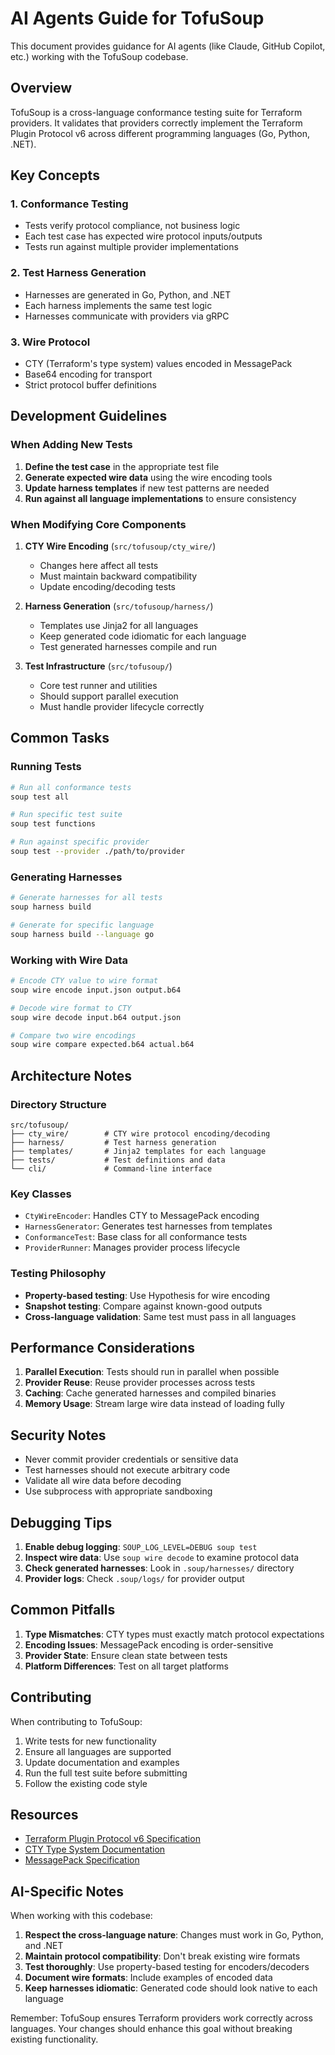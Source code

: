 # AI Agents Guide for TofuSoup

This document provides guidance for AI agents (like Claude, GitHub Copilot, etc.) working with the TofuSoup codebase.

## Overview

TofuSoup is a cross-language conformance testing suite for Terraform providers. It validates that providers correctly implement the Terraform Plugin Protocol v6 across different programming languages (Go, Python, .NET).

## Key Concepts

### 1. **Conformance Testing**
- Tests verify protocol compliance, not business logic
- Each test case has expected wire protocol inputs/outputs
- Tests run against multiple provider implementations

### 2. **Test Harness Generation**
- Harnesses are generated in Go, Python, and .NET
- Each harness implements the same test logic
- Harnesses communicate with providers via gRPC

### 3. **Wire Protocol**
- CTY (Terraform's type system) values encoded in MessagePack
- Base64 encoding for transport
- Strict protocol buffer definitions

## Development Guidelines

### When Adding New Tests

1. **Define the test case** in the appropriate test file
2. **Generate expected wire data** using the wire encoding tools
3. **Update harness templates** if new test patterns are needed
4. **Run against all language implementations** to ensure consistency

### When Modifying Core Components

1. **CTY Wire Encoding** (`src/tofusoup/cty_wire/`)
   - Changes here affect all tests
   - Must maintain backward compatibility
   - Update encoding/decoding tests

2. **Harness Generation** (`src/tofusoup/harness/`)
   - Templates use Jinja2 for all languages
   - Keep generated code idiomatic for each language
   - Test generated harnesses compile and run

3. **Test Infrastructure** (`src/tofusoup/`)
   - Core test runner and utilities
   - Should support parallel execution
   - Must handle provider lifecycle correctly

## Common Tasks

### Running Tests
```bash
# Run all conformance tests
soup test all

# Run specific test suite
soup test functions

# Run against specific provider
soup test --provider ./path/to/provider
```

### Generating Harnesses
```bash
# Generate harnesses for all tests
soup harness build

# Generate for specific language
soup harness build --language go
```

### Working with Wire Data
```bash
# Encode CTY value to wire format
soup wire encode input.json output.b64

# Decode wire format to CTY
soup wire decode input.b64 output.json

# Compare two wire encodings
soup wire compare expected.b64 actual.b64
```

## Architecture Notes

### Directory Structure
```
src/tofusoup/
├── cty_wire/        # CTY wire protocol encoding/decoding
├── harness/         # Test harness generation
├── templates/       # Jinja2 templates for each language
├── tests/           # Test definitions and data
└── cli/             # Command-line interface
```

### Key Classes
- `CtyWireEncoder`: Handles CTY to MessagePack encoding
- `HarnessGenerator`: Generates test harnesses from templates
- `ConformanceTest`: Base class for all conformance tests
- `ProviderRunner`: Manages provider process lifecycle

### Testing Philosophy
- **Property-based testing**: Use Hypothesis for wire encoding
- **Snapshot testing**: Compare against known-good outputs
- **Cross-language validation**: Same test must pass in all languages

## Performance Considerations

1. **Parallel Execution**: Tests should run in parallel when possible
2. **Provider Reuse**: Reuse provider processes across tests
3. **Caching**: Cache generated harnesses and compiled binaries
4. **Memory Usage**: Stream large wire data instead of loading fully

## Security Notes

- Never commit provider credentials or sensitive data
- Test harnesses should not execute arbitrary code
- Validate all wire data before decoding
- Use subprocess with appropriate sandboxing

## Debugging Tips

1. **Enable debug logging**: `SOUP_LOG_LEVEL=DEBUG soup test`
2. **Inspect wire data**: Use `soup wire decode` to examine protocol data
3. **Check generated harnesses**: Look in `.soup/harnesses/` directory
4. **Provider logs**: Check `.soup/logs/` for provider output

## Common Pitfalls

1. **Type Mismatches**: CTY types must exactly match protocol expectations
2. **Encoding Issues**: MessagePack encoding is order-sensitive
3. **Provider State**: Ensure clean state between tests
4. **Platform Differences**: Test on all target platforms

## Contributing

When contributing to TofuSoup:

1. Write tests for new functionality
2. Ensure all languages are supported
3. Update documentation and examples
4. Run the full test suite before submitting
5. Follow the existing code style

## Resources

- [Terraform Plugin Protocol v6 Specification](https://github.com/hashicorp/terraform-plugin-protocol)
- [CTY Type System Documentation](https://github.com/zclconf/go-cty)
- [MessagePack Specification](https://msgpack.org/)

## AI-Specific Notes

When working with this codebase:

1. **Respect the cross-language nature**: Changes must work in Go, Python, and .NET
2. **Maintain protocol compatibility**: Don't break existing wire formats
3. **Test thoroughly**: Use property-based testing for encoders/decoders
4. **Document wire formats**: Include examples of encoded data
5. **Keep harnesses idiomatic**: Generated code should look native to each language

Remember: TofuSoup ensures Terraform providers work correctly across languages. Your changes should enhance this goal without breaking existing functionality.
